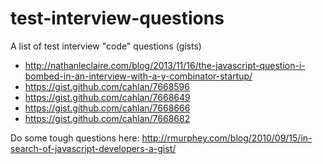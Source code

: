 test-interview-questions
========================

A list of test interview "code" questions (gists)

* http://nathanleclaire.com/blog/2013/11/16/the-javascript-question-i-bombed-in-an-interview-with-a-y-combinator-startup/
* https://gist.github.com/cahlan/7668596
* https://gist.github.com/cahlan/7668649
* https://gist.github.com/cahlan/7668666
* https://gist.github.com/cahlan/7668682

Do some tough questions here: http://rmurphey.com/blog/2010/09/15/in-search-of-javascript-developers-a-gist/
